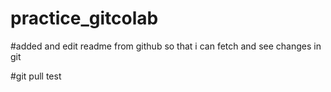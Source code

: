 # practice_gitcolab

#added and edit readme from github so that i can fetch and see changes in git


#git pull test
